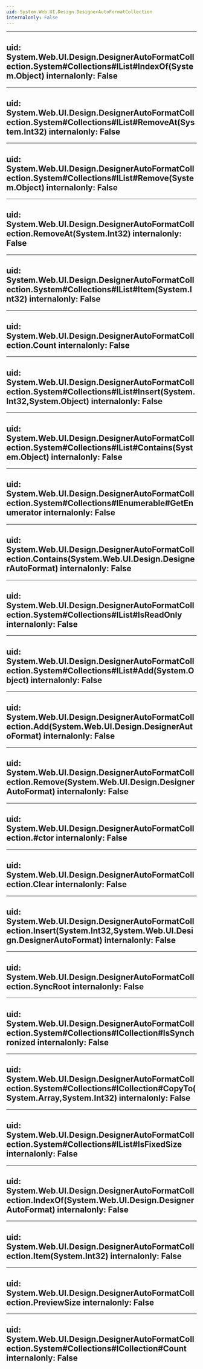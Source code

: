 ```yaml
---
uid: System.Web.UI.Design.DesignerAutoFormatCollection
internalonly: False
---
```


---
uid: System.Web.UI.Design.DesignerAutoFormatCollection.System#Collections#IList#IndexOf(System.Object)
internalonly: False
---

---
uid: System.Web.UI.Design.DesignerAutoFormatCollection.System#Collections#IList#RemoveAt(System.Int32)
internalonly: False
---

---
uid: System.Web.UI.Design.DesignerAutoFormatCollection.System#Collections#IList#Remove(System.Object)
internalonly: False
---

---
uid: System.Web.UI.Design.DesignerAutoFormatCollection.RemoveAt(System.Int32)
internalonly: False
---

---
uid: System.Web.UI.Design.DesignerAutoFormatCollection.System#Collections#IList#Item(System.Int32)
internalonly: False
---

---
uid: System.Web.UI.Design.DesignerAutoFormatCollection.Count
internalonly: False
---

---
uid: System.Web.UI.Design.DesignerAutoFormatCollection.System#Collections#IList#Insert(System.Int32,System.Object)
internalonly: False
---

---
uid: System.Web.UI.Design.DesignerAutoFormatCollection.System#Collections#IList#Contains(System.Object)
internalonly: False
---

---
uid: System.Web.UI.Design.DesignerAutoFormatCollection.System#Collections#IEnumerable#GetEnumerator
internalonly: False
---

---
uid: System.Web.UI.Design.DesignerAutoFormatCollection.Contains(System.Web.UI.Design.DesignerAutoFormat)
internalonly: False
---

---
uid: System.Web.UI.Design.DesignerAutoFormatCollection.System#Collections#IList#IsReadOnly
internalonly: False
---

---
uid: System.Web.UI.Design.DesignerAutoFormatCollection.System#Collections#IList#Add(System.Object)
internalonly: False
---

---
uid: System.Web.UI.Design.DesignerAutoFormatCollection.Add(System.Web.UI.Design.DesignerAutoFormat)
internalonly: False
---

---
uid: System.Web.UI.Design.DesignerAutoFormatCollection.Remove(System.Web.UI.Design.DesignerAutoFormat)
internalonly: False
---

---
uid: System.Web.UI.Design.DesignerAutoFormatCollection.#ctor
internalonly: False
---

---
uid: System.Web.UI.Design.DesignerAutoFormatCollection.Clear
internalonly: False
---

---
uid: System.Web.UI.Design.DesignerAutoFormatCollection.Insert(System.Int32,System.Web.UI.Design.DesignerAutoFormat)
internalonly: False
---

---
uid: System.Web.UI.Design.DesignerAutoFormatCollection.SyncRoot
internalonly: False
---

---
uid: System.Web.UI.Design.DesignerAutoFormatCollection.System#Collections#ICollection#IsSynchronized
internalonly: False
---

---
uid: System.Web.UI.Design.DesignerAutoFormatCollection.System#Collections#ICollection#CopyTo(System.Array,System.Int32)
internalonly: False
---

---
uid: System.Web.UI.Design.DesignerAutoFormatCollection.System#Collections#IList#IsFixedSize
internalonly: False
---

---
uid: System.Web.UI.Design.DesignerAutoFormatCollection.IndexOf(System.Web.UI.Design.DesignerAutoFormat)
internalonly: False
---

---
uid: System.Web.UI.Design.DesignerAutoFormatCollection.Item(System.Int32)
internalonly: False
---

---
uid: System.Web.UI.Design.DesignerAutoFormatCollection.PreviewSize
internalonly: False
---

---
uid: System.Web.UI.Design.DesignerAutoFormatCollection.System#Collections#ICollection#Count
internalonly: False
---
